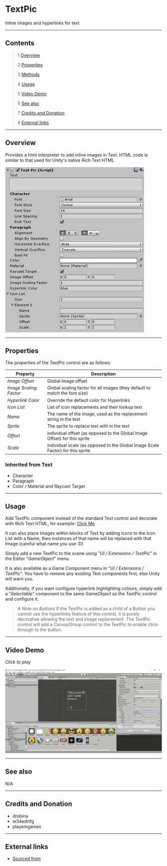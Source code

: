 # TextPic

Inline images  and hyperlinks for text

<!--![](Images/ Game Image.jpg)-->

---------

## Contents

> 1 [Overview](#overview)
>
> 2 [Properties](#properties)
>
> 3 [Methods](#methods)
>
> 4 [Usage](#usage)
>
> 5 [Video Demo](#video-demo)
>
> 6 [See also](#see-also)
>
> 7 [Credits and Donation](#credits-and-donation)
>
> 8 [External links](#external-links)

---------

## Overview

Provides a html interpreter to add inline images in Text.  HTML code is similar to that used for Unity's native Rich Text HTML

![](Images/TextPicInspector.jpg)

---------

## Properties

The properties of the TextPic control are as follows:

Property | Description
|-|-|
*Image Offset*|Global Image offset
*Image Scaling Factor*|Global scaling factor for all images (they default to match the font size)
*Hyperlink Color*|Override the default color for Hyperlinks
*Icon List*|List of icon replacements and their lookup text
|*Name*|The name of the image, used as the replacement string in the text
|*Sprite*|The sprite to replace text with in the text
|*Offset*|individual offset (as opposed to the Global Image Offset) for this sprite
|*Scale*|individual scale (as opposed to the Global Image Scale Factor) for this sprite

### Inherited from Text

* Character
* Paragraph
* Color / Material and Raycast Target

---------

## Usage

Add TextPic component instead of the standard Text control and decorate with Rich Text HTML, for example:
<a href="http://google.co.uk">Click Me</a>

It can also place Images within blocks of Text by adding Icons to the Icon List with a Name, then instances of that name will be replaced with that Image (careful what name you use :D)

Simply add a new TextPic to the scene using "*UI / Extensions / TextPic*" in the Editor "*GameObject*" menu.

It is also available as a Game Component menu in "*UI / Extensions / TextPic*". You have to remove any existing Text components first, else Unity will warn you.

Additionally, if you want configure hyperlink highlighting colours, simply add a "*Selectable*" component to the same GameObject as the TextPic control and configure it.

> *A Note on Buttons*
> If the TextPic is added as a child of a Button you cannot use the hyperlinks feature of this control, it is purely decorative allowing the text and image replacement.  The TextPic control will add a CanvasGroup control to the TextPic to enable click-through to the button.

---------

## Video Demo

*Click to play*

[![TextPicDemo](Images/TextPicDemo.jpg)](Images/TextPicDemo.mp4 "TextPicDemo Demo")

---------

## See also

N/A

---------

## Credits and Donation

* drobina
* w34edrtfg
* playemgames

---------

## External links

* [Sourced from](http://forum.unity3d.com/threads/sprite-icons-with-text-e-g-emoticons.265927/)
